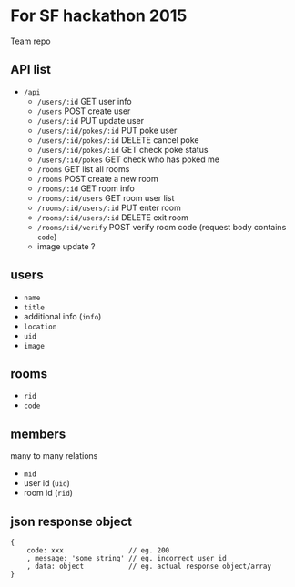 
For SF hackathon 2015
=====================

Team repo

## API list

- `/api`
	- `/users/:id`            GET user info
	- `/users`                POST create user
	- `/users/:id`            PUT update user
	- `/users/:id/pokes/:id`  PUT poke user
	- `/users/:id/pokes/:id`  DELETE cancel poke
	- `/users/:id/pokes/:id`  GET check poke status
	- `/users/:id/pokes`      GET check who has poked me
	- `/rooms`                GET list all rooms
	- `/rooms`                POST create a new room
	- `/rooms/:id`            GET room info
	- `/rooms/:id/users`      GET room user list
	- `/rooms/:id/users/:id`  PUT enter room
	- `/rooms/:id/users/:id`  DELETE exit room
	- `/rooms/:id/verify`     POST verify room code (request body contains `code`)
	- image update ?

## users

- `name`
- `title`
- additional info (`info`)
- `location`
- `uid`
- `image`

## rooms

- `rid`
- `code`

## members

many to many relations

- `mid`
- user id (`uid`)
- room id (`rid`)

## json response object

```
{
	code: xxx                // eg. 200
	, message: 'some string' // eg. incorrect user id
	, data: object           // eg. actual response object/array
}
```
